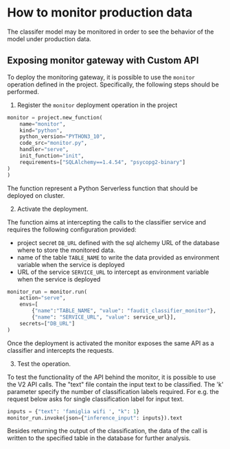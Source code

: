 # How to monitor production data

The classifer model may be monitored in order to see the behavior of the model under production data.

## Exposing monitor gateway with Custom API

To deploy the monitoring gateway, it is possible to use the ``monitor`` operation defined in the project. Specifically, the following steps should be performed.

1. Register the ``monitor`` deployment operation in the project

```python
monitor = project.new_function(
    name="monitor", 
    kind="python", 
    python_version="PYTHON3_10", 
    code_src="monitor.py",     
    handler="serve",
    init_function="init",
    requirements=["SQLAlchemy==1.4.54", "psycopg2-binary"]
)
)
```
The function represent a Python Serverless function that should be deployed on cluster.

2. Activate the deployment.

The function aims at intercepting the calls to the classifier service and requires the following configuration provided:

- project secret ``DB_URL`` defined with the sql alchemy URL of the database where to store the monitored data.
- name of the table ``TABLE_NAME`` to write the data provided as environment variable when the service is deployed
- URL of the service ``SERVICE_URL`` to intercept as  environment variable when the service is deployed

```python
monitor_run = monitor.run(
    action="serve",
    envs=[
        {"name":"TABLE_NAME", "value": "faudit_classifier_monitor"}, 
        {"name": "SERVICE_URL", "value": service_url}],
    secrets=["DB_URL"]
)
```

Once the deployment is activated the monitor exposes the same API as a classifier and intercepts the requests.

3. Test the operation.

To test the functionality of the API behind the monitor, it is possible to use the V2 API calls. The "text" file contain the input text to be classified. The 'k' parameter specify the number of
classification labels required. For e.g. the request below asks for single classification label for input text.

```python
inputs = {"text": 'famiglia wifi ', "k": 1}
monitor_run.invoke(json={"inference_input": inputs}).text
```

Besides returning the output of the classification, the data of the call is written to the specified table in the database for further analysis.